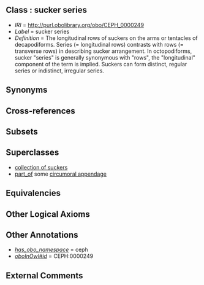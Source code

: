 
## Class : sucker series

 * *IRI* = http://purl.obolibrary.org/obo/CEPH_0000249
 * *Label* = sucker series
 * *Definition* = The longitudinal rows of suckers on the arms or tentacles of decapodiforms. Series (= longitudinal rows) contrasts with rows (= transverse rows) in describing sucker arrangement. In octopodiforms, sucker &quot;series&quot; is generally synonymous with &quot;rows&quot;, the &quot;longitudinal&quot; component of the term is implied. Suckers can form distinct, regular series or indistinct, irregular series. 

## Synonyms


## Cross-references


## Subsets


## Superclasses

 * [collection of suckers](../../CEPH/05/CEPH_0000305.md)
 * [part_of](../../BFO/50/BFO_0000050.md) some [circumoral appendage](../../CEPH/08/CEPH_0000308.md)

## Equivalencies


## Other Logical Axioms


## Other Annotations

 * *[has_obo_namespace](../../ce/oboInOwl#hasOBONamespace.md)* = ceph
 * *[oboInOwl#id](../../id/oboInOwl#id.md)* = CEPH:0000249

## External Comments

